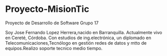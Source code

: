 # Proyecto-MisionTic
Proyecto de Desarrollo de Software Grupo 17

Soy Jose Fernando Lopez Herrera,nacido en Barranquilla. Actualmente vivo en Cereté, Córdoba. 
Con estudios de ing.electrónica, un diplomado en Telecomunicaciones,Tecnólogo en gestión redes de datos y
mtto de equipos.Realizo soporte tecnico medio tiempo.
